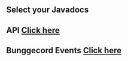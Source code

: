 ## Select your Javadocs 

## API [Click here](./RedisBungee-API)
## Bunggecord Events  [Click here](./RedisBungee-BungeeEvents)


